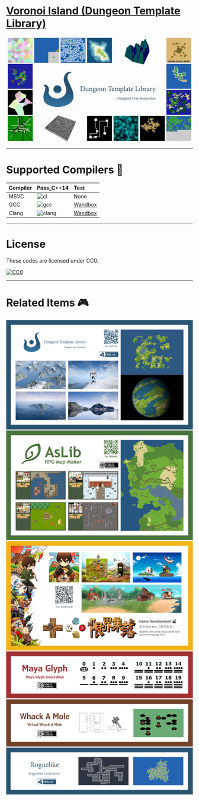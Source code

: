 # [Voronoi Island (Dungeon Template Library) ](https://github.com/AsPJT/DungeonTemplateLibrary)

[![Logo-GIF](https://raw.githubusercontent.com/AsPJT/DungeonPicture/master/Picture/Logo/logo_color800_2.gif)](https://github.com/AsPJT/DungeonTemplateLibrary)

---

# Supported Compilers 🔧

|Compiler|Pass_C++14|Test|
|:---|:---|:---|
|MSVC|![cl](https://img.shields.io/badge/cl%2014.10-passing-brightgreen.svg)|None|
|GCC|![gcc](https://img.shields.io/badge/gcc%205.1.0-passing-brightgreen.svg)|[Wandbox](https://wandbox.org/permlink/ptNcR2SIufjeWZJp)|
|Clang|![clang](https://img.shields.io/badge/clang%203.5.0-passing-brightgreen.svg)|[Wandbox](https://wandbox.org/permlink/oWqCZambD9Kx0H0g)|

---

# License

These codes are licensed under CC0.

[![CC0](https://mirrors.creativecommons.org/presskit/buttons/88x31/svg/cc-zero.svg "CC0")](http://creativecommons.org/publicdomain/zero/1.0/deed.en)

---

# Related Items 🎮

[![DTL](https://raw.githubusercontent.com/AsPJT/AsPJT/master/Picture/dungeon_template_library.png)](https://github.com/AsPJT/DungeonTemplateLibrary)
[![AsLib](https://raw.githubusercontent.com/AsPJT/AsPJT/master/Picture/aslib.png)](https://github.com/AsPJT/AsLib)
[![GenkaiSyuraku](https://raw.githubusercontent.com/AsPJT/AsPJT/master/Picture/genkai_syuraku.png)](https://github.com/AsPJT/GenkaiSyuraku)
[![MayaGlyph](https://raw.githubusercontent.com/AsPJT/AsPJT/master/Picture/maya_glyph.png)](https://github.com/AsPJT/Maya-Glyph)
[![WhackAMole](https://raw.githubusercontent.com/AsPJT/AsPJT/master/Picture/whack_a_mole.png)](https://github.com/AsPJT/Whack-A-Mole)
[![Roguelike](https://raw.githubusercontent.com/AsPJT/AsPJT/master/Picture/roguelike.png)](https://github.com/AsPJT/Roguelike)
